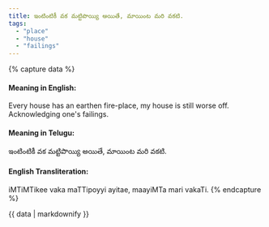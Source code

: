```yaml
---
title: ఇంటింటికీ వక మట్టిపొయ్యి అయితే, మాయింట మరి వకటి.
tags:
  - "place"
  - "house"
  - "failings"
---
```


{% capture data %}
#### Meaning in English:
Every house has an earthen fire-place, my house is still worse off.
Acknowledging one's failings.

#### Meaning in Telugu:
ఇంటింటికీ వక మట్టిపొయ్యి అయితే, మాయింట మరి వకటి.

#### English Transliteration:
iMTiMTikee vaka maTTipoyyi ayitae, maayiMTa mari vakaTi.
{% endcapture %}

{{ data | markdownify }}

